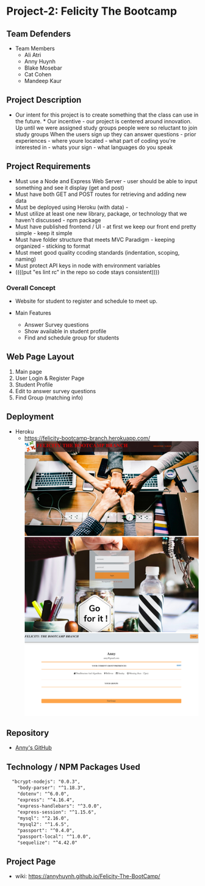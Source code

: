 
# Project-2: Felicity The Bootcamp

## Team Defenders
* Team Members
  * Ali Atri
  * Anny Huynh
  * Blake Mosebar
  * Cat Cohen
  * Mandeep Kaur

## Project Description
* Our intent for this project is to create something that the class can use in the future. * Our incentive - our project is centered around innovation. Up until we were assigned study groups people were so reluctant to join study groups When the users sign up they can answer questions - prior experiences - where youre located - what part of coding you're interested in - whats your sign - what languages do you speak 

## Project Requirements 

* Must use a Node and Express Web Server - user should be able to input something and see it display (get and post)
* Must have both GET and POST routes for retrieving and adding new data
* Must be deployed using Heroku (with data) - 
* Must utilize at least one new library, package, or technology that we haven't discussed -  npm package
* Must have published frontend / UI - at first we keep our front end pretty simple - keep it simple 
* Must have folder structure that meets MVC Paradigm - keeping organized - sticking to format
* Must meet good quality ccoding standards (indentation, scoping, naming)
* Must protect API keys in node with environment variables
* ((((put "es lint rc" in the repo so code stays consistent))))

### Overall Concept
* Website for student to register and schedule to meet up. 

* Main Features
   * Answer Survey questions 
   * Show available in student profile
   * Find and schedule group for students 

## Web Page Layout
1. Main page
1. User Login & Register Page
1. Student Profile
1. Edit to answer survey questions 
1. Find Group (matching info)

## Deployment
* Heroku
   * https://felicity-bootcamp-branch.herokuapp.com/   
     ![Home Page: ](public/images/Homepage.jpg)
     ![Login/Register Page: ](public/images/RegistPage.jpg)
     ![Profile Page: ](public/images/ProfilePage.jpg)

## Repository
* [Anny's GitHub](https://github.com/AnnyHuynh/Felicity-The-BootCamp.git)

## Technology / NPM Packages Used
```
  "bcrypt-nodejs": "0.0.3",
    "body-parser": "^1.18.3",
    "dotenv": "^6.0.0",
    "express": "^4.16.4",
    "express-handlebars": "^3.0.0",
    "express-session": "^1.15.6",
    "mysql": "^2.16.0",
    "mysql2": "^1.6.5",
    "passport": "^0.4.0",
    "passport-local": "^1.0.0",
    "sequelize": "^4.42.0"
```
## Project Page
* wiki: https://annyhuynh.github.io/Felicity-The-BootCamp/
